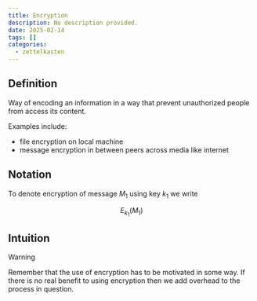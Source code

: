 ```yaml
---
title: Encryption
description: No description provided.
date: 2025-02-14
tags: []
categories:
  - zettelkasten
---
```


## Definition

Way of encoding an information in a way that prevent unauthorized people from access its content.

Examples include:

- file encryption on local machine 
- message encryption in between peers across media like internet

## Notation

To denote encryption of message $M_{1}$ using key $k_{1}$ we write

$$E_{k_{1}}(M_{1})$$

## Intuition

> [!Warning]
> Remember that the use of encryption has to be motivated in some way. If there is no real benefit to using encryption then we add overhead to the process in question.
